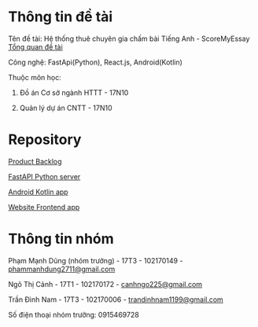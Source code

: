 # Thông tin đề tài 
Tên đề tài: Hệ thống thuê chuyên gia chấm bài Tiếng Anh - ScoreMyEssay
[Tổng quan đề tài](https://docs.google.com/document/d/18OQ_anQ0KjWCR18tsSsZRqRer2QQmkgGVf4U4o7lyBw/edit?usp=sharing)


Công nghệ: FastApi(Python), React.js, Android(Kotlin)

Thuộc môn học: 

1. Đồ án Cơ sở ngành HTTT - 17N10

2. Quản lý dự án CNTT -  17N10

# Repository 


[Product Backlog](https://docs.google.com/spreadsheets/d/1ysZ3BYZoSn0WuSTYX-x-c2FwYnMKyCevbk3jeUZjEKE/edit?usp=sharing)

[FastAPI Python server](https://github.com/da-httt/scoremyessay-api-server)

[Android Kotlin app](https://github.com/da-httt/scoremyessay-android-app)

[Website Frontend app](https://github.com/da-httt/scoremyessay-react-app)


# Thông tin nhóm
Phạm Mạnh Dũng (nhóm trưởng) - 17T3 - 102170149 - phammanhdung2711@gmail.com

Ngô Thị Cảnh - 17T1 - 102170172 - canhngo225@gmail.com

Trần Đình Nam - 17T3 - 102170006 - trandinhnam1199@gmail.com

Số điện thoại nhóm trưởng: 0915469728

